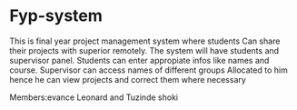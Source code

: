 # Fyp-system
This is final year project management system where students 
Can share their projects with superior remotely.
The system will have students and supervisor panel.
Students can enter appropiate infos like names and course.
Supervisor can access names of different groups
Allocated to him hence he can view projects and correct them where necessary
 
Members:evance Leonard and
        Tuzinde shoki 
